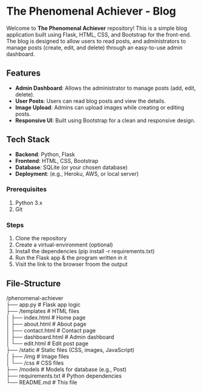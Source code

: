 # The Phenomenal Achiever - Blog
Welcome to **The Phenomenal Achiever** repository! This is a simple blog application built using Flask, HTML, CSS, and Bootstrap for the front-end. The blog is designed to allow users to read posts, and administrators to manage posts (create, edit, and delete) through an easy-to-use admin dashboard.

## Features
- **Admin Dashboard**: Allows the administrator to manage posts (add, edit, delete).
- **User Posts**: Users can read blog posts and view the details.
- **Image Upload**: Admins can upload images while creating or editing posts.
- **Responsive UI**: Built using Bootstrap for a clean and responsive design.

## Tech Stack
- **Backend**: Python, Flask
- **Frontend**: HTML, CSS, Bootstrap
- **Database**: SQLite (or your chosen database)
- **Deployment**: (e.g., Heroku, AWS, or local server)

### Prerequisites
1. Python 3.x
2. Git

### Steps
1. Clone the repository
2. Create a virtual-environment (optional)
3. Install the dependencies (pip install -r requirements.txt)
4. Run the Flask app & the program written in it
5. Visit the link to the browser froom the output

File-Structure
----------------------
/phenomenal-achiever                                                                                          
├── app.py                  # Flask app logic                                                                                          
├── /templates              # HTML files                                                                                          
│   ├── index.html          # Home page                                                                                          
│   ├── about.html          # About page                                                                                          
│   ├── contact.html        # Contact page                                                                                          
│   ├── dashboard.html      # Admin dashboard                                                                                          
│   └── edit.html           # Edit post page                                                                                          
├── /static                 # Static files (CSS, images, JavaScript)                                                                                          
│   ├── /img                # Image files                                                                                          
│   └── /css                # CSS files                                                                                          
├── /models                 # Models for database (e.g., Post)                                                                                          
├── requirements.txt        # Python dependencies                                                                                          
└── README.md               # This file                                                                                          
